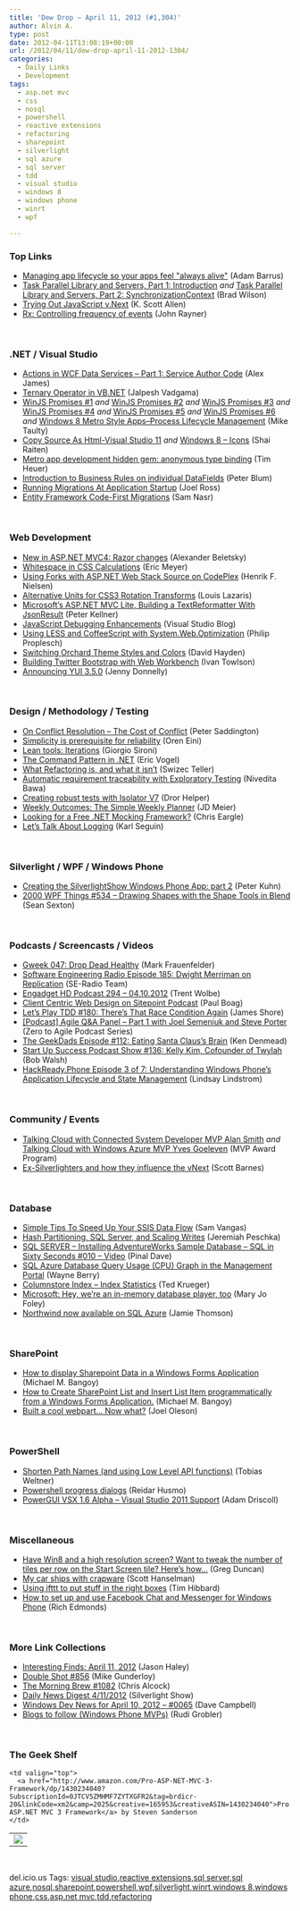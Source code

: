 ```yaml
---
title: 'Dew Drop – April 11, 2012 (#1,304)'
author: Alvin A.
type: post
date: 2012-04-11T13:08:19+00:00
url: /2012/04/11/dew-drop-april-11-2012-1304/
categories:
  - Daily Links
  - Development
tags:
  - asp.net mvc
  - css
  - nosql
  - powershell
  - reactive extensions
  - refactoring
  - sharepoint
  - silverlight
  - sql azure
  - sql server
  - tdd
  - visual studio
  - windows 8
  - windows phone
  - winrt
  - wpf

---
```

### <a name="top"></a>Top Links

  * [Managing app lifecycle so your apps feel "always alive"][1] (Adam Barrus)
  * [Task Parallel Library and Servers, Part 1: Introduction][2] _and_ [Task Parallel Library and Servers, Part 2: SynchronizationContext][3] (Brad Wilson)
  * [Trying Out JavaScript v.Next][4] (K. Scott Allen)
  * [Rx: Controlling frequency of events][5] (John Rayner)

&#160;

### <a name="dotnet"></a>.NET / Visual Studio

  * [Actions in WCF Data Services – Part 1: Service Author Code][6] (Alex James)
  * [Ternary Operator in VB.NET][7] (Jalpesh Vadgama)
  * [WinJS Promises #1][8] _and_ [WinJS Promises #2][9] _and_ [WinJS Promises #3][10] _and_ [WinJS Promises #4][11] _and_ [WinJS Promises #5][12] _and_ [WinJS Promises #6][13] _and_ [Windows 8 Metro Style Apps–Process Lifecycle Management][14] (Mike Taulty)
  * [Copy Source As Html-Visual Studio 11][15] _and_ [Windows 8 – Icons][16] (Shai Raiten)
  * [Metro app development hidden gem: anonymous type binding][17] (Tim Heuer)
  * [Introduction to Business Rules on individual DataFields][18] (Peter Blum)
  * [Running Migrations At Application Startup][19] (Joel Ross)
  * [Entity Framework Code-First Migrations][20] (Sam Nasr)

&#160;

### <a name="web"></a>Web Development

  * [New in ASP.NET MVC4: Razor changes][21] (Alexander Beletsky)
  * [Whitespace in CSS Calculations][22] (Eric Meyer)
  * [Using Forks with ASP.NET Web Stack Source on CodePlex][23] (Henrik F. Nielsen)
  * [Alternative Units for CSS3 Rotation Transforms][24] (Louis Lazaris)
  * [Microsoft’s ASP.NET MVC Lite, Building a TextReformatter With JsonResult][25] (Peter Kellner)
  * [JavaScript Debugging Enhancements][26] (Visual Studio Blog)
  * <a href="https://github.com/philipproplesch/Web.Optimization" target="_blank">Using LESS and CoffeeScri​pt with System.Web​.Optimizat​ion</a> (Philip Proplesch)
  * [Switching Orchard Theme Styles and Colors][27] (David Hayden)
  * [Building Twitter Bootstrap with Web Workbench][28] (Ivan Towlson)
  * [Announcing YUI 3.5.0][29] (Jenny Donnelly)

&#160;

### <a name="design"></a>Design / Methodology / Testing

  * [On Conflict Resolution – The Cost of Conflict][30] (Peter Saddington)
  * [Simplicity is prerequisite for reliability][31] (Oren Eini)
  * [Lean tools: Iterations][32] (Giorgio Sironi)
  * [The Command Pattern in .NET][33] (Eric Vogel)
  * [What Refactoring is, and what it isn’t][34] (Swizec Teller)
  * [Automatic requirement traceability with Exploratory Testing][35] (Nivedita Bawa)
  * [Creating robust tests with Isolator V7][36] (Dror Helper)
  * [Weekly Outcomes: The Simple Weekly Planner][37] (JD Meier)
  * [Looking for a Free .NET Mocking Framework?][38] (Chris Eargle)
  * [Let&#8217;s Talk About Logging][39] (Karl Seguin)

&#160;

### <a name="silverlight"></a>Silverlight / WPF / Windows Phone

  * [Creating the SilverlightShow Windows Phone App: part 2][40] (Peter Kuhn)
  * <a href="http://wpf.2000things.com/2012/04/11/534-drawing-shapes-with-the-shape-tools-in-blend/" target="_blank">2000 WPF Things #534 – Drawing Shapes with the Shape Tools in Blend</a> (Sean Sexton)

&#160;

### <a name="podcasts"></a>Podcasts / Screencasts / Videos

  * [Gweek 047: Drop Dead Healthy][41] (Mark Frauenfelder)
  * <a href="http://feedproxy.google.com/~r/se-radio/~3/AnZxCfO9yHo/" target="_blank">Software Engineering Radio Episode 185: Dwight Merriman on Replication</a> (SE-Radio Team)
  * [Engadget HD Podcast 294 &#8211; 04.10.2012][42] (Trent Wolbe)
  * [Client Centric Web Design on Sitepoint Podcast][43] (Paul Boag)
  * [Let&#8217;s Play TDD #180: There&#8217;s That Race Condition Again][44] (James Shore)
  * [[Podcast] Agile Q&A Panel &#8211; Part 1 with Joel Semeniuk and Steve Porter][45] (Zero to Agile Podcast Series)
  * [The GeekDads Episode #112: Eating Santa Claus’s Brain][46] (Ken Denmead)
  * <a href="http://startupsuccesspodcast.com/2012/04/show-136-kelly-kim-cofounder-of-twylah/" target="_blank">Start Up Success Podcast Show #136: Kelly Kim, Cofounder of Twylah</a> (Bob Walsh)
  * [HackReady.Phone Episode 3 of 7: Understanding Windows Phone’s Application Lifecycle and State Management][47] (Lindsay Lindstrom)

&#160;

### <a name="events"></a>Community / Events

  * [Talking Cloud with Connected System Developer MVP Alan Smith][48] _and_ [Talking Cloud with Windows Azure MVP Yves Goeleven][49] (MVP Award Program)
  * [Ex-Silverlighters and how they influence the vNext][50] (Scott Barnes)

&#160;

### <a name="sql"></a>Database

  * [Simple Tips To Speed Up Your SSIS Data Flow][51] (Sam Vangas)
  * [Hash Partitioning, SQL Server, and Scaling Writes][52] (Jeremiah Peschka)
  * [SQL SERVER – Installing AdventureWorks Sample Database – SQL in Sixty Seconds #010 – Video][53] (Pinal Dave)
  * [SQL Azure Database Query Usage (CPU) Graph in the Management Portal][54] (Wayne Berry)
  * [Columnstore Index – Index Statistics][55] (Ted Krueger)
  * [Microsoft: Hey, we&#8217;re an in-memory database player, too][56] (Mary Jo Foley)
  * [Northwind now available on SQL Azure][57] (Jamie Thomson)

&#160;

### <a name="sp"></a>SharePoint

  * [How to display Sharepoint Data in a Windows Forms Application][58] (Michael M. Bangoy)
  * [How to Create SharePoint List and Insert List Item programmatically from a Windows Forms Application.][59] (Michael M. Bangoy)
  * [Built a cool webpart… Now what?][60] (Joel Oleson)

&#160;

### <a name="ps"></a>PowerShell

  * [Shorten Path Names (and using Low Level API functions)][61] (Tobias Weltner)
  * [Powershell progress dialogs][62] (Reidar Husmo)
  * [PowerGUI VSX 1.6 Alpha – Visual Studio 2011 Support][63] (Adam Driscoll)

&#160;

### <a name="misc"></a>Miscellaneous

  * [Have Win8 and a high resolution screen? Want to tweak the number of tiles per row on the Start Screen tile? Here&#8217;s how&#8230;][64] (Greg Duncan)
  * [My car ships with crapware][65] (Scott Hanselman)
  * [Using ifttt to put stuff in the right boxes][66] (Tim Hibbard)
  * [How to set up and use Facebook Chat and Messenger for Windows Phone][67] (Rich Edmonds)

&#160;

### <a name="links"></a>More Link Collections

  * [Interesting Finds: April 11, 2012][68] (Jason Haley)
  * [Double Shot #856][69] (Mike Gunderloy)
  * [The Morning Brew #1082][70] (Chris Alcock)
  * [Daily News Digest 4/11/2012][71] (Silverlight Show)
  * [Windows Dev News for April 10, 2012 &#8211; #0065][72] (Dave Campbell)
  * [Blogs to follow (Windows Phone MVPs)][73] (Rudi Grobler)

&#160;

### <a name="shelf"></a>The Geek Shelf

<table border="0" cellspacing="0" cellpadding="0">
  <tr>
    <td>
      <img data-recalc-dims="1" decoding="async" src="https://i0.wp.com/ecx.images-amazon.com/images/I/51%252BNJhxfb5L._SL160_.jpg?w=660" />
    </td>
    
    <td valign="top">
      <a href="http://www.amazon.com/Pro-ASP-NET-MVC-3-Framework/dp/1430234040?SubscriptionId=0JTCV5ZMHMF7ZYTXGFR2&tag=brdicr-20&linkCode=xm2&camp=2025&creative=165953&creativeASIN=1430234040">Pro ASP.NET MVC 3 Framework</a> by Steven Sanderson
    </td>
  </tr>
</table>

&#160;

<div style="padding-bottom: 0px; margin: 0px; padding-left: 0px; padding-right: 0px; display: inline; float: none; padding-top: 0px" id="scid:0767317B-992E-4b12-91E0-4F059A8CECA8:38f6c93f-e0ab-426a-84ed-0071c5d445c5" class="wlWriterEditableSmartContent">
  del.icio.us Tags: <a href="http://del.icio.us/popular/visual+studio" rel="tag">visual studio</a>,<a href="http://del.icio.us/popular/reactive+extensions" rel="tag">reactive extensions</a>,<a href="http://del.icio.us/popular/sql+server" rel="tag">sql server</a>,<a href="http://del.icio.us/popular/sql+azure" rel="tag">sql azure</a>,<a href="http://del.icio.us/popular/nosql" rel="tag">nosql</a>,<a href="http://del.icio.us/popular/sharepoint" rel="tag">sharepoint</a>,<a href="http://del.icio.us/popular/powershell" rel="tag">powershell</a>,<a href="http://del.icio.us/popular/wpf" rel="tag">wpf</a>,<a href="http://del.icio.us/popular/silverlight" rel="tag">silverlight</a>,<a href="http://del.icio.us/popular/winrt" rel="tag">winrt</a>,<a href="http://del.icio.us/popular/windows+8" rel="tag">windows 8</a>,<a href="http://del.icio.us/popular/windows+phone" rel="tag">windows phone</a>,<a href="http://del.icio.us/popular/css" rel="tag">css</a>,<a href="http://del.icio.us/popular/asp.net+mvc" rel="tag">asp.net mvc</a>,<a href="http://del.icio.us/popular/tdd" rel="tag">tdd</a>,<a href="http://del.icio.us/popular/refactoring" rel="tag">refactoring</a>
</div>

 [1]: http://blogs.msdn.com/b/windowsappdev/archive/2012/04/10/managing-app-lifecycle-so-your-apps-feel-quot-always-alive-quot.aspx
 [2]: http://feedproxy.google.com/~r/BradWilson/~3/qfgarMRX_4Y/tpl-and-servers-pt1.html
 [3]: http://feedproxy.google.com/~r/BradWilson/~3/4eedat2EEAk/tpl-and-servers-pt2.html
 [4]: http://odetocode.com/Blogs/scott/archive/2012/04/10/trying-out-javascript-v-next.aspx
 [5]: http://sharpfellows.com/post.aspx?id=0bfa7490-9126-46cd-aab3-0d7fd6e32e25
 [6]: http://blogs.msdn.com/b/astoriateam/archive/2012/04/10/actions-in-wcf-data-services-part-1-service-author-code.aspx
 [7]: http://feeds.dzone.com/~r/zones/dotnet/~3/aV4nvaoB6Z8/ternary-operator-vbnet
 [8]: http://feedproxy.google.com/~r/mtaulty/~3/8G35P__GGXk/winjs-promises-1.aspx
 [9]: http://feedproxy.google.com/~r/mtaulty/~3/HiqDBQkYyAI/winjs-promises-2.aspx
 [10]: http://feedproxy.google.com/~r/mtaulty/~3/EzjZxkHLYWg/winjs-promises-3.aspx
 [11]: http://feedproxy.google.com/~r/mtaulty/~3/lw-4fYNjo10/winjs-promises-4.aspx
 [12]: http://feedproxy.google.com/~r/mtaulty/~3/FRJhxLhsCZY/winjs-promises-5.aspx
 [13]: http://feedproxy.google.com/~r/mtaulty/~3/ZTeQEkzRye8/winjs-promises-6.aspx
 [14]: http://feedproxy.google.com/~r/mtaulty/~3/wGX26La8HVQ/windows-8-metro-style-apps-process-lifecycle-management.aspx
 [15]: http://feedproxy.google.com/~r/ShaiRaiten/~3/zLsL5lWEiQQ/copy-source-as-html-visual-studio-11.aspx
 [16]: http://feedproxy.google.com/~r/ShaiRaiten/~3/5wbUbCenq38/windows-8-icons.aspx
 [17]: http://feeds.timheuer.com/~r/timheuer/~3/I4Oa_9-ejI4/anonymous-type-binding-metro-style-app.aspx
 [18]: http://weblogs.asp.net/peterblum/archive/2012/04/10/introduction-to-business-rules-on-individual-datafields.aspx
 [19]: http://feeds.rosscode.com/~r/Rosscode/~3/_gLheULLKTU/index.php
 [20]: http://visualstudiomagazine.com/articles/2012/04/10/entity-framework-code-first-migrations.aspx
 [21]: http://feedproxy.google.com/~r/abeletskyblog/~3/9gXVCZaZHoo/new-in-aspnet-mvc4-razor-changes.html
 [22]: http://meyerweb.com/eric/thoughts/2012/04/10/whitespace-in-css-calculations/
 [23]: http://blogs.msdn.com/b/henrikn/archive/2012/04/10/using-forks-with-asp-net-web-stack-source-on-codeplex.aspx
 [24]: http://www.impressivewebs.com/alternative-units-css3-rotate-transforms/
 [25]: http://feedproxy.google.com/~r/Peterkellnernet/~3/kAN7Z0RUZIw/
 [26]: http://blogs.msdn.com/b/visualstudio/archive/2012/04/10/javascript-debugging-enhancements.aspx
 [27]: http://www.davidhayden.me/blog/switching-orchard-theme-styles-and-colors
 [28]: http://www.mindscapehq.com/blog/index.php/2012/04/10/building-twitter-bootstrap-with-web-workbench/
 [29]: http://feeds.yuiblog.com/~r/YahooUserInterfaceBlog/~3/i9oFUmG1rCY/
 [30]: http://feedproxy.google.com/~r/agilescout/~3/6HXr5oMtXd4/
 [31]: http://feedproxy.google.com/~r/AyendeRahien/~3/DHqaQi1QWmE/simplicity-is-prerequisite-for-reliability
 [32]: http://feeds.dzone.com/~r/zones/agile/~3/vUsfn4FIuOA/lean-tools-iterations
 [33]: http://visualstudiomagazine.com/articles/2012/04/10/command-pattern-in-net.aspx
 [34]: http://feedproxy.google.com/~r/AGeekWithAHat2/~3/JrM_i2O1Dfo/4148
 [35]: http://blogs.msdn.com/b/visualstudioalm/archive/2012/04/11/automatic-requirement-traceability-with-exploratory-testing.aspx
 [36]: http://feedproxy.google.com/~r/HelperCode/~3/_a19Frp2zdk/creating-robust-tests-with-isolator-v7.html
 [37]: http://feedproxy.google.com/~r/jmeier/~3/4Qp8vfMOdpc/weekly-outcomes-the-simple-weekly-planner.aspx
 [38]: http://www.kodefuguru.com/post/2012/04/11/Looking-for-a-Free-NET-Mocking-Framework.aspx
 [39]: http://openmymind.net/2012/4/11/Lets-Talk-About-Logging
 [40]: http://www.silverlightshow.net/items/Creating-the-SilverlightShow-Windows-Phone-App-part-2.aspx
 [41]: http://gweek.libsyn.com/gweek-047-drop-dead-healthy
 [42]: http://www.engadget.com/2012/04/10/engadget-hd-podcast-294-04-10-2012/
 [43]: http://boagworld.com/tumblog/client-centric-web-design-on-sitepoint-podcast/
 [44]: http://jamesshore.com/Blog/Lets-Play/Episode-180.html
 [45]: http://feedproxy.google.com/~r/TeamPulse/~3/TEBIy8eufIE/Podcast-Agile-Q-A-Panel---Part-1-with-Joel-Semeniuk-and-Steve-Porter.aspx
 [46]: http://feeds.wired.com/~r/wiredgeekdad/~3/yvy8e9fC_AY/
 [47]: http://feedproxy.google.com/~r/DevelopingTheFuture/~3/QJrbkZDxz4E/hackready-phone-episode-3-of-7-understanding-windows-phone-s-application-lifecycle-and-state-management.aspx
 [48]: http://blogs.msdn.com/b/mvpawardprogram/archive/2012/04/10/talking-cloud-with-connected-system-developer-mvp-alan-smith.aspx
 [49]: http://blogs.msdn.com/b/mvpawardprogram/archive/2012/04/10/talking-cloud-with-windows-azure-mvp-yves-goeleven.aspx
 [50]: http://feedproxy.google.com/~r/MsMossyblog/~3/7-a4NvmE9BA/893
 [51]: http://www.sqlservercentral.com/blogs/samvangassql/2012/04/10/simple-tips-to-speed-up-your-ssis-data-flow/
 [52]: http://feedproxy.google.com/~r/BrentOzar-SqlServerDba/~3/2uSyt_VDZYo/
 [53]: http://blog.sqlauthority.com/2012/04/11/sql-server-installing-adventureworks-sample-database-sql-in-sixty-seconds-010-video/
 [54]: http://blogs.msdn.com/b/windowsazure/archive/2012/04/10/sql-azure-database-query-usage-cpu-graph-in-the-management-portal.aspx
 [55]: http://blogs.lessthandot.com/index.php/DataMgmt/DBAdmin/columnstore-index-index-statistics
 [56]: http://www.zdnet.com/blog/microsoft/microsoft-hey-were-an-in-memory-database-player-too/12393
 [57]: http://feedproxy.google.com/~r/jamiet/~3/OJwxr60gUVo/northwind-now-available-on-sql-azure.aspx
 [58]: http://feedproxy.google.com/~r/geekswithblogs/~3/9m8e1mCQBiA/how-to-display-sharepoint-data-in-a-windows-forms-application.aspx
 [59]: http://feedproxy.google.com/~r/geekswithblogs/~3/1M8i6pWP138/how-to-create-sharepoint-list-and-insert-list-item-programmatically.aspx
 [60]: http://feedproxy.google.com/~r/JoelsSharepointLand/~3/o9a7QZsHkiY/ViewPost.aspx
 [61]: http://powershell.com/cs/blogs/tobias/archive/2012/04/11/shorten-path-names-and-using-low-level-api-functions.aspx
 [62]: http://feedproxy.google.com/~r/geekswithblogs/~3/3fS52ys5D-8/powershellprogressdialogs.aspx
 [63]: http://csharpening.net/?p=1097
 [64]: http://coolthingoftheday.blogspot.com/2012/04/have-win8-and-high-resolution-screen.html
 [65]: http://feedproxy.google.com/~r/ScottHanselman/~3/UjLwjAJVnYs/MyCarShipsWithCrapware.aspx
 [66]: http://feedproxy.google.com/~r/TimHibbard/~3/mHyr_341s6M/
 [67]: http://feedproxy.google.com/~r/wmexperts/~3/mpvxHoVgbg8/story01.htm
 [68]: http://jasonhaley.com/blog/post.aspx?id=1689da61-0398-4a74-a530-1745d748387c
 [69]: http://afreshcup.com/home/2012/4/11/double-shot-856.html
 [70]: http://feedproxy.google.com/~r/ReflectivePerspective/~3/XZc6bnrdSzI/
 [71]: http://feedproxy.google.com/~r/silverlightshow/~3/N5vHO5WoGLQ/Daily-News-Digest-4-11-2012.aspx
 [72]: http://www.windowsdevnews.com/Blogs.aspx?ID=97
 [73]: http://feedproxy.google.com/~r/RudiGroblerInTheCloud/~3/IFP0HoTij4k/blogs-to-follow-windows-phone-mvps.html